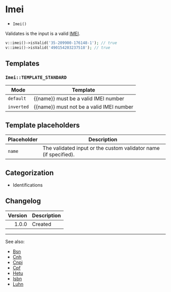 # Imei

- `Imei()`

Validates is the input is a valid [IMEI][].

```php
v::imei()->isValid('35-209900-176148-1'); // true
v::imei()->isValid('490154203237518'); // true
```

## Templates

### `Imei::TEMPLATE_STANDARD`

| Mode       | Template                                 |
|------------|------------------------------------------|
| `default`  | {{name}} must be a valid IMEI number     |
| `inverted` | {{name}} must not be a valid IMEI number |

## Template placeholders

| Placeholder | Description                                                      |
|-------------|------------------------------------------------------------------|
| `name`      | The validated input or the custom validator name (if specified). |

## Categorization

- Identifications

## Changelog

| Version | Description |
|--------:|-------------|
|   1.0.0 | Created     |

***
See also:

- [Bsn](Bsn.md)
- [Cnh](Cnh.md)
- [Cnpj](Cnpj.md)
- [Cpf](Cpf.md)
- [Hetu](Hetu.md)
- [Isbn](Isbn.md)
- [Luhn](Luhn.md)

[IMEI]: https://en.wikipedia.org/wiki/International_Mobile_Station_Equipment_Identity "International Mobile Station Equipment Identity"
